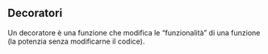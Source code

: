 ## Decoratori
Un decoratore è una funzione che modifica le “funzionalità” di una funzione (la potenzia senza modificarne il codice).
